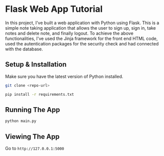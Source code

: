 # Flask Web App Tutorial

In this project, I've built a web application with Python using Flask. 
This is a simple note taking application that allows the user to sign up, sign in, take notes and delete note, and finally logout. 
To achieve the above functionalities, I've used the Jinja framework for the front end HTML code, used the autentication packages for the security check and had connected with the database. 

## Setup & Installation

Make sure you have the latest version of Python installed.

```bash
git clone <repo-url>
```

```bash
pip install -r requirements.txt
```

## Running The App

```bash
python main.py
```

## Viewing The App

Go to `http://127.0.0.1:5000`